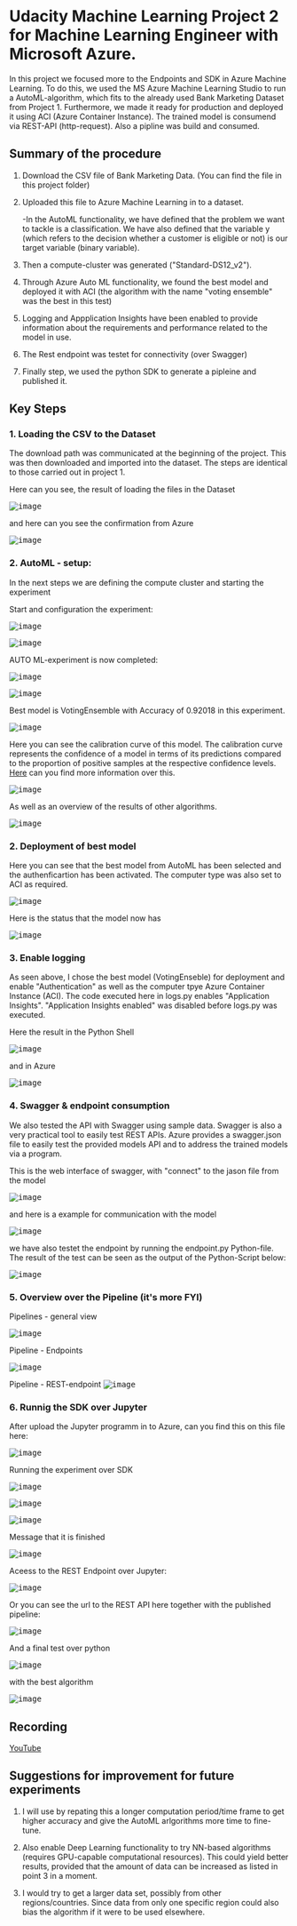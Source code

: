 # Udacity Machine Learning Project 2 for Machine Learning Engineer with Microsoft Azure.

In this project we focused more to the Endpoints and SDK in Azure Machine Learning. To do this, we used the MS Azure Machine Learning Studio to run a AutoML-algorithm, which fits to the already used Bank Marketing Dataset from Project 1. Furthermore, we made it ready for production and deployed it using ACI (Azure Container Instance). The trained model is consumend via REST-API (http-request). Also a pipline was build and consumed.


## Summary of the procedure

1.  Download the CSV file of Bank Marketing Data. (You can find the file in this project folder)

2.  Uploaded this file to Azure Machine Learning in to a dataset. 

    -In the AutoML functionality, we have defined that the problem we want to tackle is a classification. We have also defined that the variable y (which refers to the decision      whether a customer is eligible or not) is our target variable (binary variable).

3.  Then a compute-cluster was generated ("Standard-DS12_v2").

4.  Through Azure Auto ML functionality, we found the best model and deployed it with ACI (the algorithm with the name "voting ensemble" was the best in this test)

5.  Logging and Appplication Insights have been enabled to provide information about the requirements and performance related to the model in use.

6.  The Rest endpoint was testet for connectivity (over Swagger)

7.  Finally step, we used the python SDK to generate a pipleine and published it.


## Key Steps

### 1. Loading the CSV to the Dataset
The download path was communicated at the beginning of the project. 
This was then downloaded and imported into the dataset. The steps are identical to those carried out in project 1.

Here can you see, the result of loading the files in the Dataset

<kbd>![image](https://user-images.githubusercontent.com/41972011/117182580-cda9dc80-add6-11eb-8bdf-2fcfd5796c82.png)</kbd>

and here can you see the confirmation from Azure

<kbd>![image](https://user-images.githubusercontent.com/41972011/117182190-583e0c00-add6-11eb-975c-916fdc64ff29.png)</kbd>


### 2. AutoML - setup: 
In the next steps we are defining the compute cluster and starting the experiment

Start and configuration the experiment:

<kbd>![image](https://user-images.githubusercontent.com/41972011/117183622-0a2a0800-add8-11eb-9ac9-b18e25772d81.png)</kbd>

<kbd>![image](https://user-images.githubusercontent.com/41972011/117182858-2a0cfc00-add7-11eb-979c-849eb47e147a.png)</kbd>

AUTO ML-experiment is now completed:

<kbd>![image](https://user-images.githubusercontent.com/41972011/117183939-6ee56280-add8-11eb-8633-d6594c959316.png)</kbd>

<kbd>![image](https://user-images.githubusercontent.com/41972011/117183959-79076100-add8-11eb-8da9-d9d78f73f61f.png)</kbd>

Best model is VotingEnsemble with Accuracy of 0.92018 in this experiment.

<kbd>![image](https://user-images.githubusercontent.com/41972011/117184106-a6540f00-add8-11eb-82dd-5d9f96191dc2.png)</kbd>

Here you can see the calibration curve of this model. The calibration curve represents the confidence of a model in terms of its predictions compared to the proportion of positive samples at the respective confidence levels. [Here](https://docs.microsoft.com/de-de/azure/machine-learning/how-to-understand-automated-ml#calibration-curve) can you find more information over this.

<kbd>![image](https://user-images.githubusercontent.com/41972011/117184268-d4395380-add8-11eb-835b-ef9cfd3eac8e.png)</kbd>

As well as an overview of the results of other algorithms.

<kbd>![image](https://user-images.githubusercontent.com/41972011/117184374-f206b880-add8-11eb-8eab-1ccf79ad202f.png)</kbd>


### 2. Deployment of best model

Here you can see that the best model from AutoML has been selected and the authenficartion has been activated. The computer type was also set to ACI as required.

<kbd>![image](https://user-images.githubusercontent.com/41972011/117184434-05b21f00-add9-11eb-9f50-8f5cace9737b.png)</kbd>

Here is the status that the model now has

<kbd>![image](https://user-images.githubusercontent.com/41972011/117184699-4ca01480-add9-11eb-983a-a3b2c0031fa6.png)</kbd>


### 3. Enable logging

As seen above, I chose the best model (VotingEnseble) for deployment and enable "Authentication" as well as the computer tpye Azure Container Instance (ACI). 
The code executed here in logs.py enables "Application Insights". "Application Insights enabled" was disabled before logs.py was executed.

Here the result in the Python Shell

<kbd>![image](https://user-images.githubusercontent.com/41972011/117184945-97219100-add9-11eb-98d7-686dfef9ce21.png)</kbd>

and in Azure

<kbd>![image](https://user-images.githubusercontent.com/41972011/117184987-a4d71680-add9-11eb-9a43-eb98ad07d1bf.png)</kbd>


### 4. Swagger & endpoint consumption 

We also tested the API with Swagger using sample data. 
Swagger is also a very practical tool to easily test REST APIs. Azure provides a swagger.json file to easily test the provided models API and to address the trained models via a program.

This is the web interface of swagger, with "connect" to the jason file from the model

<kbd>![image](https://user-images.githubusercontent.com/41972011/117185368-0d25f800-adda-11eb-8a80-c5107106da37.png)</kbd>

and here is a example for communication with the model

<kbd>![image](https://user-images.githubusercontent.com/41972011/117185420-1c0caa80-adda-11eb-8372-f89a7f6b393e.png)</kbd>

 we have also testet the endpoint by running the endpoint.py Python-file.
 The result of the test can be seen as the output of the Python-Script below:

<kbd>![image](https://user-images.githubusercontent.com/41972011/117188022-db626080-addc-11eb-8805-e2e62853976c.png)</kbd>


### 5. Overview over the Pipeline (it's more FYI)

Pipelines - general view

<kbd>![image](https://user-images.githubusercontent.com/41972011/117185933-a6eda500-adda-11eb-9ff2-44cab633334b.png)</kbd>

Pipeline - Endpoints 

<kbd>![image](https://user-images.githubusercontent.com/41972011/117185954-abb25900-adda-11eb-8f2e-02f3ad3a339e.png)</kbd>

Pipeline - REST-endpoint
<kbd>![image](https://user-images.githubusercontent.com/41972011/117186105-ce447200-adda-11eb-98e1-0151833e9016.png)</kbd>


### 6. Runnig the SDK over Jupyter

After upload the Jupyter programm in to Azure, can you find this on this file here:

<kbd>![image](https://user-images.githubusercontent.com/41972011/117186452-211e2980-addb-11eb-8d9b-70fdcc6ddcea.png)</kbd>

Running the experiment over SDK

<kbd>![image](https://user-images.githubusercontent.com/41972011/117329455-f1cbf300-ae94-11eb-930f-d69989d6445c.png)</kbd>

<kbd>![image](https://user-images.githubusercontent.com/41972011/117186816-8114d000-addb-11eb-9376-a10f3d58ce2c.png)</kbd>

<kbd>![image](https://user-images.githubusercontent.com/41972011/117186860-8eca5580-addb-11eb-9525-178cfedf2ae9.png)</kbd>

Message that it is finished

<kbd>![image](https://user-images.githubusercontent.com/41972011/117186616-4dd24100-addb-11eb-9ddc-507a517c2f1e.png)</kbd>

Aceess to the REST Endpoint over Jupyter:

<kbd>![image](https://user-images.githubusercontent.com/41972011/117187338-1a43e680-addc-11eb-91cf-90b6107e6a64.png)</kbd>

Or you can see the url to the REST API here together with the published pipeline:

<kbd>![image](https://user-images.githubusercontent.com/41972011/117187632-6a22ad80-addc-11eb-8e21-bfc3c3976c22.png)</kbd>

And a final test over python

<kbd>![image](https://user-images.githubusercontent.com/41972011/117187831-a35b1d80-addc-11eb-945d-30c3ceb70ed7.png)</kbd>

with the best algorithm 

<kbd>![image](https://user-images.githubusercontent.com/41972011/117188267-2c725480-addd-11eb-9df4-e86533259064.png)</kbd>


## Recording
[YouTube](https://youtu.be/JpwZw998Xgk)


## Suggestions for improvement for future experiments
1.  I will use by repating this a longer computation period/time frame  to get higher accuracy and give the AutoML arlgorithms more time to fine-tune.

2.  Also enable Deep Learning functionality to try NN-based algorithms (requires GPU-capable computational resources). This could yield better results, provided that 
    the amount of data can be increased as listed in point 3 in a moment.

3.  I would try to get a larger data set, possibly from other regions/countries. 
    Since data from only one specific region could also bias the algorithm if it were to be used elsewhere.
